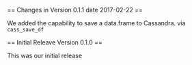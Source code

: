 == Changes in Version 0.1.1 date 2017-02-22 ==

We added the capability to save a data.frame to Cassandra. via `cass_save_df`

== Initial Releave Version 0.1.0 ==

This was our initial release